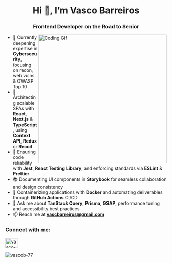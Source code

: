 <h1 align="center">Hi 👋, I’m Vasco Barreiros</h1>
<h3 align="center">Frontend Developer on the Road to Senior</h3>
<img align="right" alt="Coding Gif" width="400" src="https://i.pinimg.com/originals/e4/26/70/e426702edf874b181aced1e2fa5c6cde.gif">

- 🔭 Currently deepening expertise in **Cybersecurity**, focusing on recon, web vulns & OWASP Top 10  
- 💼 Architecting scalable SPAs with **React**, **Next.js** & **TypeScript**, using **Context API**, **Redux** or **Recoil**  
- 🧪 Ensuring code reliability with **Jest**, **React Testing Library**, and enforcing standards via **ESLint** & **Prettier**  
- 📚 Documenting UI components in **Storybook** for seamless collaboration and design consistency  
- 🐳 Containerizing applications with **Docker** and automating deliverables through **GitHub Actions** CI/CD  
- 💬 Ask me about **TanStack Query**, **Prisma**, **GSAP**, performance tuning and accessibility best practices  
- 📫 Reach me at **vascbarreiros@gmail.com**

<h3 align="left">Connect with me:</h3>
<p align="left">
  <a href="https://linkedin.com/in/vasco-barreiros" target="_blank">
    <img align="center" src="https://raw.githubusercontent.com/rahuldkjain/github-profile-readme-generator/master/src/images/icons/Social/linked-in-alt.svg" alt="vasco-barreiros" height="30" width="40" />
  </a>
</p>

<p>
  <img align="left" src="https://github-readme-stats.vercel.app/api/top-langs?username=vascob-77&show_icons=true&locale=en&layout=compact" alt="vascob-77" />
</p>
